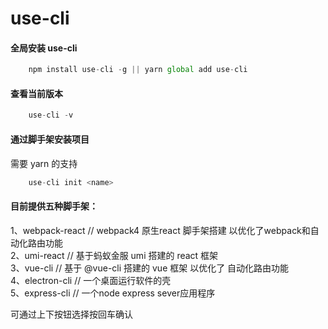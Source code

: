 # use-cli

#### 全局安装 use-cli

```javascript
    npm install use-cli -g || yarn global add use-cli
```

#### 查看当前版本

```javascript
    use-cli -v
```

#### 通过脚手架安装项目

需要 yarn 的支持

```javascript
    use-cli init <name>
```
#### 目前提供五种脚手架：

1、webpack-react  // webpack4 原生react 脚手架搭建 以优化了webpack和自动化路由功能<br/>
2、umi-react  // 基于蚂蚁金服 umi 搭建的 react 框架<br/>
3、vue-cli  // 基于 @vue-cli 搭建的 vue 框架 以优化了 自动化路由功能<br/>
4、electron-cli // 一个桌面运行软件的壳<br/>
5、express-cli // 一个node express sever应用程序<br/>

可通过上下按钮选择按回车确认<br/>



